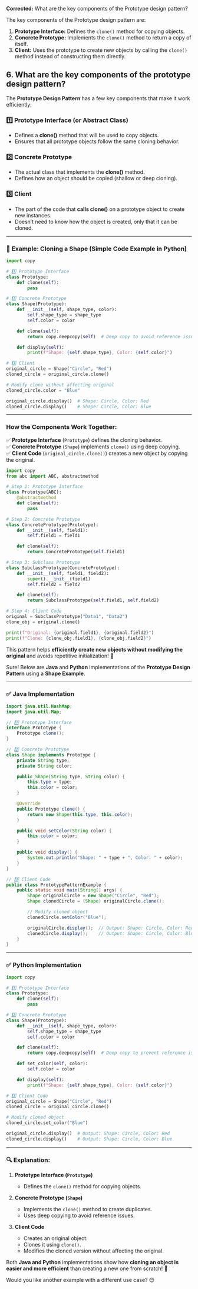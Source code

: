
**Corrected:** What are the key components of the Prototype design pattern?  

The key components of the Prototype design pattern are:  

1. **Prototype Interface:** Defines the `clone()` method for copying objects.  
2. **Concrete Prototype:** Implements the `clone()` method to return a copy of itself.  
3. **Client:** Uses the prototype to create new objects by calling the `clone()` method instead of constructing them directly.

## 6. What are the key components of the prototype design pattern?

The **Prototype Design Pattern** has a few key components that make it work efficiently:

### 1️⃣ **Prototype Interface (or Abstract Class)**  
   - Defines a **clone()** method that will be used to copy objects.  
   - Ensures that all prototype objects follow the same cloning behavior.  

### 2️⃣ **Concrete Prototype**  
   - The actual class that implements the **clone()** method.  
   - Defines how an object should be copied (shallow or deep cloning).  

### 3️⃣ **Client**  
   - The part of the code that **calls clone()** on a prototype object to create new instances.  
   - Doesn’t need to know how the object is created, only that it can be cloned.  

---

### 🔹 **Example: Cloning a Shape (Simple Code Example in Python)**  

```python
import copy

# 1️⃣ Prototype Interface
class Prototype:
    def clone(self):
        pass

# 2️⃣ Concrete Prototype
class Shape(Prototype):
    def __init__(self, shape_type, color):
        self.shape_type = shape_type
        self.color = color

    def clone(self):
        return copy.deepcopy(self)  # Deep copy to avoid reference issues

    def display(self):
        print(f"Shape: {self.shape_type}, Color: {self.color}")

# 3️⃣ Client
original_circle = Shape("Circle", "Red")
cloned_circle = original_circle.clone()

# Modify clone without affecting original
cloned_circle.color = "Blue"

original_circle.display()  # Shape: Circle, Color: Red
cloned_circle.display()    # Shape: Circle, Color: Blue
```

---

### **How the Components Work Together:**  
✅ **Prototype Interface** (`Prototype`) defines the cloning behavior.  
✅ **Concrete Prototype** (`Shape`) implements `clone()` using deep copying.  
✅ **Client Code** (`original_circle.clone()`) creates a new object by copying the original.  


```python
import copy
from abc import ABC, abstractmethod

# Step 1: Prototype Interface
class Prototype(ABC):
    @abstractmethod
    def clone(self):
        pass

# Step 2: Concrete Prototype
class ConcretePrototype(Prototype):
    def __init__(self, field1):
        self.field1 = field1

    def clone(self):
        return ConcretePrototype(self.field1)

# Step 3: Subclass Prototype
class SubclassPrototype(ConcretePrototype):
    def __init__(self, field1, field2):
        super().__init__(field1)
        self.field2 = field2

    def clone(self):
        return SubclassPrototype(self.field1, self.field2)

# Step 4: Client Code
original = SubclassPrototype("Data1", "Data2")
clone_obj = original.clone()

print(f"Original: {original.field1}, {original.field2}")
print(f"Clone: {clone_obj.field1}, {clone_obj.field2}")

```

This pattern helps **efficiently create new objects without modifying the original** and avoids repetitive initialization! 🚀  

Sure! Below are **Java** and **Python** implementations of the **Prototype Design Pattern** using a **Shape Example**.  

---

### **✅ Java Implementation**
```java
import java.util.HashMap;
import java.util.Map;

// 1️⃣ Prototype Interface
interface Prototype {
    Prototype clone();
}

// 2️⃣ Concrete Prototype
class Shape implements Prototype {
    private String type;
    private String color;

    public Shape(String type, String color) {
        this.type = type;
        this.color = color;
    }

    @Override
    public Prototype clone() {
        return new Shape(this.type, this.color);
    }

    public void setColor(String color) {
        this.color = color;
    }

    public void display() {
        System.out.println("Shape: " + type + ", Color: " + color);
    }
}

// 3️⃣ Client Code
public class PrototypePatternExample {
    public static void main(String[] args) {
        Shape originalCircle = new Shape("Circle", "Red");
        Shape clonedCircle = (Shape) originalCircle.clone();

        // Modify cloned object
        clonedCircle.setColor("Blue");

        originalCircle.display();  // Output: Shape: Circle, Color: Red
        clonedCircle.display();    // Output: Shape: Circle, Color: Blue
    }
}
```

---

### **✅ Python Implementation**
```python
import copy

# 1️⃣ Prototype Interface
class Prototype:
    def clone(self):
        pass

# 2️⃣ Concrete Prototype
class Shape(Prototype):
    def __init__(self, shape_type, color):
        self.shape_type = shape_type
        self.color = color

    def clone(self):
        return copy.deepcopy(self)  # Deep copy to prevent reference issues

    def set_color(self, color):
        self.color = color

    def display(self):
        print(f"Shape: {self.shape_type}, Color: {self.color}")

# 3️⃣ Client Code
original_circle = Shape("Circle", "Red")
cloned_circle = original_circle.clone()

# Modify cloned object
cloned_circle.set_color("Blue")

original_circle.display()  # Output: Shape: Circle, Color: Red
cloned_circle.display()    # Output: Shape: Circle, Color: Blue
```

---

### **🔍 Explanation:**
1. **Prototype Interface (`Prototype`)**  
   - Defines the `clone()` method for copying objects.  

2. **Concrete Prototype (`Shape`)**  
   - Implements the `clone()` method to create duplicates.  
   - Uses deep copying to avoid reference issues.  

3. **Client Code**  
   - Creates an original object.  
   - Clones it using `clone()`.  
   - Modifies the cloned version without affecting the original.  

Both **Java and Python** implementations show how **cloning an object is easier and more efficient** than creating a new one from scratch! 🚀  

Would you like another example with a different use case? 😊
